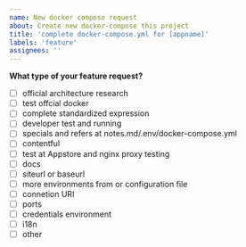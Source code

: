 ```yaml
---
name: New docker compose request
about: Create new docker-compose this project
title: 'complete docker-compose.yml for [appname]'
labels: 'feature'
assignees: ''
---
```


**What type of your feature request?**  

- [ ] official architecture research
- [ ] test offcial docker
- [ ] complete standardized expression
- [ ] developer test and running
- [ ] specials and refers at notes.md/.env/docker-compose.yml
- [ ] contentful
- [ ] test at Appstore and nginx proxy testing
- [ ] docs
- [ ] siteurl or baseurl
- [ ] more environments from or configuration file
- [ ] connetion URI
- [ ] ports
- [ ] credentials environment
- [ ] i18n
- [ ] other
